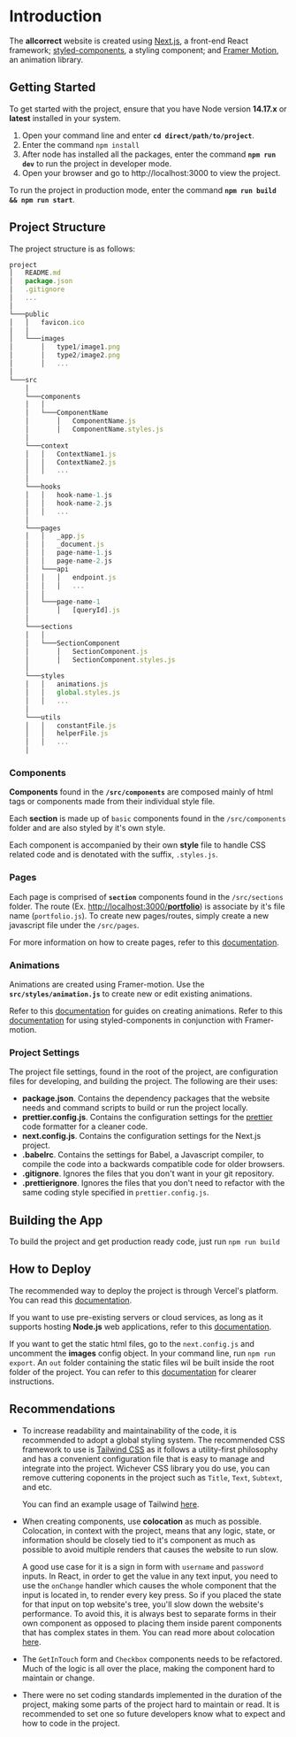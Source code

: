 # Introduction

The **allcorrect** website is created using [Next.js](https://nextjs.org/), a front-end React framework; [styled-components](https://styled-components.com/), a styling component; and [Framer Motion](https://www.framer.com/motion/), an animation library.

## Getting Started

To get started with the project, ensure that you have Node version **14.17.x** or **latest** installed in your system.

1. Open your command line and enter **`cd direct/path/to/project`**.
2. Enter the command `npm install`
3. After node has installed all the packages, enter the command **`npm run dev`** to run the project in developer mode.
4. Open your browser and go to http://localhost:3000 to view the project.

To run the project in production mode, enter the command **`npm run build && npm run start`**.

## Project Structure

The project structure is as follows:

```javascript
project
│   README.md
│   package.json
│   .gitignore
│   ...
│
└───public
│   │   favicon.ico
│   │
│   └───images
│       │   type1/image1.png
│       │   type2/image2.png
│       │   ...
│
└───src
    │
    └───components
    │   │
    │   └───ComponentName
    │       │   ComponentName.js
    │       │   ComponentName.styles.js
    │
    └───context
    │   │   ContextName1.js
    │   │   ContextName2.js
    │   │   ...
    │
    └───hooks
    │   │   hook-name-1.js
    │   │   hook-name-2.js
    │   │   ...
    │
    └───pages
    │   │   _app.js
    │   │   _document.js
    │   │   page-name-1.js
    │   │   page-name-2.js
    │   └───api
    │   │   │   endpoint.js
    │   │   │   ...
    │   │
    │   └───page-name-1
    │       │   [queryId].js
    │
    └───sections
    │   │
    │   └───SectionComponent
    │       │   SectionComponent.js
    │       │   SectionComponent.styles.js
    │
    └───styles
    │   │   animations.js
    │   │   global.styles.js
    │   │   ...
    │
    └───utils
    │   │   constantFile.js
    │   │   helperFile.js
    │   │   ...
    │

```

### Components

**Components** found in the **`/src/components`** are composed mainly of html tags or components made from their individual style file.

Each **section** is made up of `basic` components found in the `/src/components` folder and are also styled by it's own style.

Each component is accompanied by their own **style** file to handle CSS related code and is denotated with the suffix, `.styles.js`.

### Pages

Each page is comprised of **`section`** components found in the `/src/sections` folder. The route (Ex. [http://localhost:3000/**portfolio**](http://localhost:3000/portfolio)) is associate by it's file name (`portfolio.js`). To create new pages/routes, simply create a new javascript file under the `/src/pages`.

For more information on how to create pages, refer to this [documentation](https://nextjs.org/docs/basic-features/pages).

### Animations

Animations are created using Framer-motion. Use the **`src/styles/animation.js`** to create new or edit existing animations.

Refer to this [documentation](https://www.framer.com/docs/) for guides on creating animations.
Refer to this [documentation](https://www.framer.com/docs/) for using styled-components in conjunction with Framer-motion.

### Project Settings

The project file settings, found in the root of the project, are configuration files for developing, and building the project. The following are their uses:

- **package.json**. Contains the dependency packages that the website needs and command scripts to build or run the project locally.
- **prettier.config.js**. Contains the configuration settings for the [prettier](https://prettier.io/) code formatter for a cleaner code.
- **next.config.js**. Contains the configuration settings for the Next.js project.
- **.babelrc**. Contains the settings for Babel, a Javascript compiler, to compile the code into a backwards compatible code for older browsers.
- **.gitignore**. Ignores the files that you don't want in your git repository.
- **.prettierignore**. Ignores the files that you don't need to refactor with the same coding style specified in `prettier.config.js`.

## Building the App

To build the project and get production ready code, just run `npm run build`

## How to Deploy

The recommended way to deploy the project is through Vercel's platform. You can read this [documentation](https://nextjs.org/docs/deployment).

If you want to use pre-existing servers or cloud services, as long as it supports hosting **Node.js** web applications, refer to this [documentation](https://nextjs.org/docs/deployment#other-hosting-options).

If you want to get the static html files, go to the `next.config.js` and uncomment the **images** config object. In your command line, run `npm run export`. An `out` folder containing the static files wil be built inside the root folder of the project. You can refer to this [documentation](https://nextjs.org/docs/advanced-features/static-html-export) for clearer instructions.

## Recommendations

- To increase readability and maintainability of the code, it is recommended to adopt a global styling system. The recommended CSS framework to use is [Tailwind CSS](https://tailwindcss.com/) as it follows a utility-first philosophy and has a convenient configuration file that is easy to manage and integrate into the project. Wichever CSS library you do use, you can remove cuttering coponents in the project such as `Title`, `Text`, `Subtext`, and etc.  

  You can find an example usage of Tailwind [here](https://github.com/sayus2884/portfolio).

- When creating components, use **colocation** as much as possible. Colocation, in context with the project, means that any logic, state, or information should be closely tied to it's component as much as possible to avoid multiple renders that causes the website to run slow.

  A good use case for it is a sign in form with `username` and `password` inputs. In React, in order to get the value in any text input, you need to use the `onChange` handler which causes the whole component that the input is located in, to render every key press. So if you placed the state for that input on top website's tree, you'll slow down the website's performance. To avoid this, it is always best to separate forms in their own component as opposed to placing them inside parent components that has complex states in them. You can read more about colocation [here](https://kentcdodds.com/blog/state-colocation-will-make-your-react-app-faster).
  
- The `GetInTouch` form and `Checkbox` components needs to be refactored. Much of the logic is all over the place, making the component hard to maintain or change.

- There were no set coding standards implemented in the duration of the project, making some parts of the project hard to maintain or read. It is recommended to set one so future developers know what to expect and how to code in the project.
